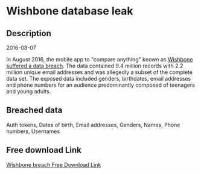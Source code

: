 # Wishbone database leak

## Description

2016-08-07

In August 2016, the mobile app to &quot;compare anything&quot; known as <a href="https://motherboard.vice.com/en_us/article/popular-teen-quiz-app-wishbone-has-been-hacked-exposing-tons-of-user-information" target="_blank" rel="noopener">Wishbone suffered a data breach</a>. The data contained 9.4 million records with 2.2 million unique email addresses and was allegedly a subset of the complete data set. The exposed data included genders, birthdates, email addresses and phone numbers for an audience predominantly composed of teenagers and young adults.

## Breached data

Auth tokens, Dates of birth, Email addresses, Genders, Names, Phone numbers, Usernames

## Free download Link

[Wishbone breach Free Download Link](https://tinyurl.com/2b2k277t)